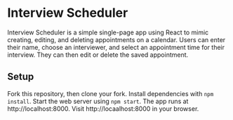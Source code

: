 # Interview Scheduler
Interview Scheduler is a simple single-page app using React to mimic creating, editing, and deleting appointments on a calendar. Users can enter their name, choose an interviewer, and select an appointment time for their interview. They can then edit or delete the saved appointment.

## Setup
Fork this repository, then clone your fork.
Install dependencies with `npm install`.
Start the web server using `npm start`. The app runs at http://localhost:8000.
Visit http://locaalhost:8000 in your browser.
